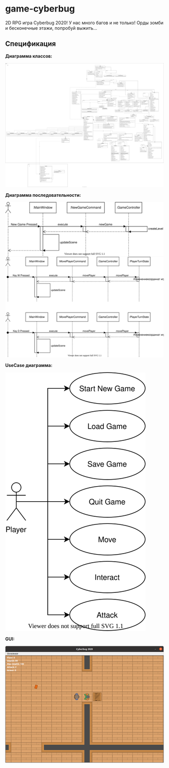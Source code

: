 # game-cyberbug

2D RPG игра Cyberbug 2020! У нас много багов и не только! Орды зомби и бесконечные этажи, попробуй выжить...

## Спецификация

**Диаграмма классов:**

![](SOLID/SOLID.svg)

**Диаграмма последовательности:**

![](GUI/SequenceDiagramUML1.svg)
![](GUI/SequenceDiagramUML2.svg)

**UseCase диаграмма:**

![](GUI/UseCaseUML.svg)

**GUI:**

![](GUI/Gui.png)
